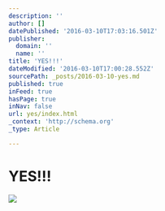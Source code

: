 ```yaml
---
description: ''
author: []
datePublished: '2016-03-10T17:03:16.501Z'
publisher:
  domain: ''
  name: ''
title: 'YES!!!'
dateModified: '2016-03-10T17:00:28.552Z'
sourcePath: _posts/2016-03-10-yes.md
published: true
inFeed: true
hasPage: true
inNav: false
url: yes/index.html
_context: 'http://schema.org'
_type: Article

---
```

# YES!!!
![](https://the-grid-user-content.s3-us-west-2.amazonaws.com/6f2e56a6-3a53-41d4-89ce-42b597f3e2ee.png)